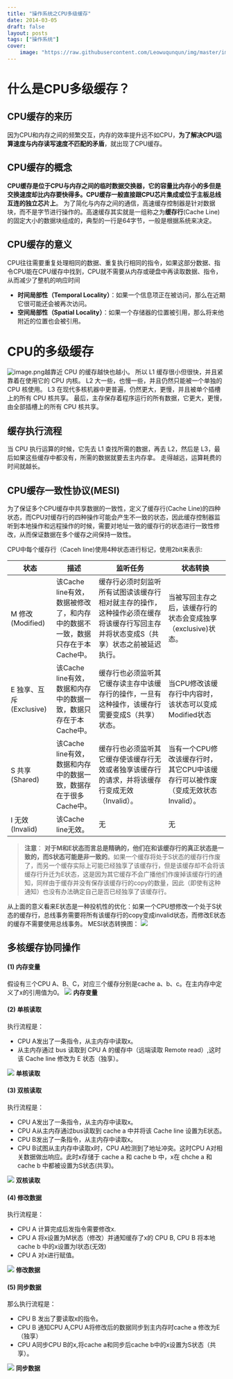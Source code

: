 ```yaml
---
title: "操作系统之CPU多级缓存"
date: 2014-03-05
draft: false
layout: posts
tags: ["操作系统"]
cover:
    image: "https://raw.githubusercontent.com/Leowuqunqun/img/master/image202305271343980.png"
---
```


# 什么是CPU多级缓存？
## CPU缓存的来历
因为CPU和内存之间的频繁交互，内存的效率提升远不如CPU，**为了解决CPU运算速度与内存读写速度不匹配的矛盾**，就出现了CPU缓存。
## CPU缓存的概念
**CPU缓存是位于CPU与内存之间的临时数据交换器，它的容量比内存小的多但是交换速度却比内存要快得多。CPU缓存一般直接跟CPU芯片集成或位于主板总线互连的独立芯片上**。
为了简化与内存之间的通信，高速缓存控制器是针对数据块，而不是字节进行操作的。高速缓存其实就是一组称之为**缓存行**(Cache Line)的固定大小的数据块组成的，典型的一行是64字节，一般是根据系统来决定。
## CPU缓存的意义
CPU往往需要重复处理相同的数据、重复执行相同的指令，如果这部分数据、指令CPU能在CPU缓存中找到，CPU就不需要从内存或硬盘中再读取数据、指令，从而减少了整机的响应时间

- **时间局部性（Temporal Locality）**：如果一个信息项正在被访问，那么在近期它很可能还会被再次访问。
- **空间局部性（Spatial Locality）**：如果一个存储器的位置被引用，那么将来他附近的位置也会被引用。
# CPU的多级缓存
![image.png](https://raw.githubusercontent.com/Leowuqunqun/img/master/image202305271343980.png)越靠近 CPU 的缓存越快也越小。
所以 L1 缓存很小但很快，并且紧靠着在使用它的 CPU 内核。
L2 大一些，也慢一些，并且仍然只能被一个单独的 CPU 核使用。
L3 在现代多核机器中更普遍，仍然更大，更慢，并且被单个插槽上的所有 CPU 核共享。
最后，主存保存着程序运行的所有数据，它更大，更慢，由全部插槽上的所有 CPU 核共享。

## 缓存执行流程
当 CPU 执行运算的时候，它先去 L1 查找所需的数据，再去 L2，然后是 L3，最后如果这些缓存中都没有，所需的数据就要去主内存拿。
走得越远，运算耗费的时间就越长。
## CPU缓存一致性协议(MESI)
为了保证多个CPU缓存中共享数据的一致性，定义了缓存行(Cache Line)的四种状态，而CPU对缓存行的四种操作可能会产生不一致的状态，因此缓存控制器监听到本地操作和远程操作的时候，需要对地址一致的缓存行的状态进行一致性修改，从而保证数据在多个缓存之间保持一致性。

CPU中每个缓存行（Caceh line)使用4种状态进行标记，使用2bit来表示:

| 状态 | 描述 | 监听任务 | 状态转换 |
| --- | --- | --- | --- |
| M 修改 (Modified) | 该Cache line有效，数据被修改了，和内存中的数据不一致，数据只存在于本Cache中。 | 缓存行必须时刻监听所有试图读该缓存行相对就主存的操作，这种操作必须在缓存将该缓存行写回主存并将状态变成S（共享）状态之前被延迟执行。 | 当被写回主存之后，该缓存行的状态会变成独享（exclusive)状态。 |
| E 独享、互斥 (Exclusive) | 该Cache line有效，数据和内存中的数据一致，数据只存在于本Cache中。 | 缓存行也必须监听其它缓存读主存中该缓存行的操作，一旦有这种操作，该缓存行需要变成S（共享）状态。 | 当CPU修改该缓存行中内容时，该状态可以变成Modified状态 |
| S 共享 (Shared) | 该Cache line有效，数据和内存中的数据一致，数据存在于很多Cache中。 | 缓存行也必须监听其它缓存使该缓存行无效或者独享该缓存行的请求，并将该缓存行变成无效（Invalid）。 | 当有一个CPU修改该缓存行时，其它CPU中该缓存行可以被作废（变成无效状态 Invalid）。 |
| I 无效 (Invalid) | 该Cache line无效。 | 无 | 无 |

> **注意**：
**对于M和E状态而言总是精确的，他们在和该缓存行的真正状态是一致的，而S状态可能是非一致的**。如果一个缓存将处于S状态的缓存行作废了，而另一个缓存实际上可能已经独享了该缓存行，但是该缓存却不会将该缓存行升迁为E状态，这是因为其它缓存不会广播他们作废掉该缓存行的通知，同样由于缓存并没有保存该缓存行的copy的数量，因此（即使有这种通知）也没有办法确定自己是否已经独享了该缓存行。

从上面的意义看来E状态是一种投机性的优化：如果一个CPU想修改一个处于S状态的缓存行，总线事务需要将所有该缓存行的copy变成invalid状态，而修改E状态的缓存不需要使用总线事务。
MESI状态转换图：
![](https://raw.githubusercontent.com/Leowuqunqun/img/master/image202305271343196.png)

## 多核缓存协同操作
#### (1) 内存变量
假设有三个CPU A、B、C，对应三个缓存分别是cache a、b、c。在主内存中定义了x的引用值为0。
![](https://raw.githubusercontent.com/Leowuqunqun/img/master/image202305271343091.png)
**内存变量**

#### (2) 单核读取
执行流程是：

- CPU A发出了一条指令，从主内存中读取x。
- 从主内存通过 bus 读取到 CPU A 的缓存中（远端读取 Remote read）,这时该 Cache line 修改为 E 状态（独享）。

![](https://raw.githubusercontent.com/Leowuqunqun/img/master/image202305271343326.png)
**单核读取**

#### (3) 双核读取
执行流程是：

- CPU A发出了一条指令，从主内存中读取x。
- CPU A从主内存通过bus读取到 cache a 中并将该 Cache line 设置为E状态。
- CPU B发出了一条指令，从主内存中读取x。
- CPU B试图从主内存中读取x时，CPU A检测到了地址冲突。这时CPU A对相关数据做出响应。此时x存储于 cache a 和 cache b 中，x在 chche a 和 cache b 中都被设置为S状态(共享)。

![](https://raw.githubusercontent.com/Leowuqunqun/img/master/image202305271343113.png)
**双核读取**

#### (4) 修改数据
执行流程是：

- CPU A 计算完成后发指令需要修改x.
- CPU A 将x设置为M状态（修改）并通知缓存了x的 CPU B, CPU B 将本地 cache b 中的x设置为I状态(无效)
- CPU A 对x进行赋值。

![](https://raw.githubusercontent.com/Leowuqunqun/img/master/image202305271344573.png)
**修改数据**

#### (5) 同步数据
那么执行流程是：

- CPU B 发出了要读取x的指令。
- CPU B 通知CPU A,CPU A将修改后的数据同步到主内存时cache a 修改为E（独享）
- CPU A同步CPU B的x,将cache a和同步后cache b中的x设置为S状态（共享）。

![](https://raw.githubusercontent.com/Leowuqunqun/img/master/image202305271344868.png)
**同步数据**



